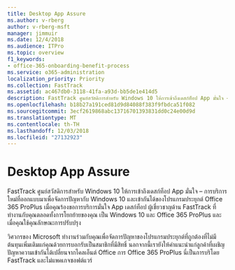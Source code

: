 ```yaml
---
title: Desktop App Assure
ms.author: v-rberg
author: v-rberg-msft
manager: jimmuir
ms.date: 12/4/2018
ms.audience: ITPro
ms.topic: overview
f1_keywords:
- office-365-onboarding-benefit-process
ms.service: o365-administration
localization_priority: Priority
ms.collection: FastTrack
ms.assetid: ac467db0-3118-41fa-a93d-bb5de1e414d5
description: FastTrack ศูนย์สวัสดิการสำหรับ Windows 10 ให้การเข้าถึงเดสก์ท็อป App มั่นใจ – การบริการที่ออกแบบมาเพื่อจัดการปัญหา ด้วยกัน app Windows 10 และ Office 365 ProPlus
ms.openlocfilehash: b18b27a191ced81d9d84088f383f9fbdca51f082
ms.sourcegitcommit: 3ecf2619868abc13716701393831dd0c24e00d9d
ms.translationtype: MT
ms.contentlocale: th-TH
ms.lasthandoff: 12/03/2018
ms.locfileid: "27132923"
---
```

# <a name="desktop-app-assure"></a>Desktop App Assure

FastTrack ศูนย์สวัสดิการสำหรับ Windows 10 ให้การเข้าถึงเดสก์ท็อป App มั่นใจ – การบริการใหม่ที่ออกแบบมาเพื่อจัดการปัญหากับ Windows 10 และเข้ากันได้ของโปรแกรมประยุกต์ Office 365 ProPlus เมื่อคุณร้องขอการบริการมั่นใจ App เดสก์ท็อป ผู้เชี่ยวชาญด้าน FastTrack ที่ทำงานกับคุณตลอดทั้งการโยกย้ายของคุณ เป็น Windows 10 และ Office 365 ProPlus และ เมื่อคุณใช้คุณลักษณะการปรับปรุง 

วิศวกรของ Microsoft ทำงานร่วมกับคุณเพื่อจัดการปัญหาของโปรแกรมประยุกต์ที่ถูกต้องที่ไม่มีต้นทุนเพิ่มเติมแก่คุณด้วยการบอกรับเป็นสมาชิกที่มีสิทธิ์ นอกจากนี้เรายังให้คำแนะนำแก่ลูกค้าที่เผชิญปัญหาความเข้ากันได้เปลี่ยนจากไคลเอ็นต์ Office การ Office 365 ProPlus นี่เป็นการบริโดย FastTrack และไม่แพคเกจซอฟต์แวร์

  

    

 
